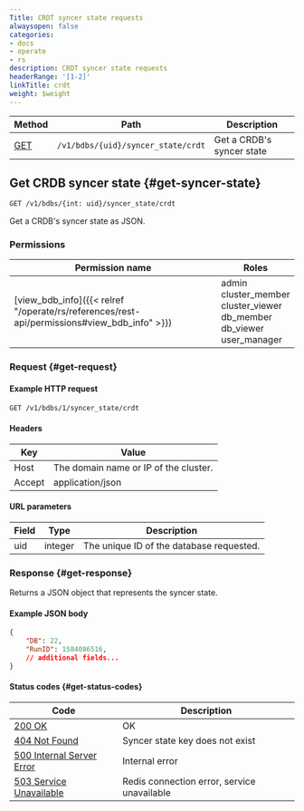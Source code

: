 ```yaml
---
Title: CRDT syncer state requests
alwaysopen: false
categories:
- docs
- operate
- rs
description: CRDT syncer state requests
headerRange: '[1-2]'
linkTitle: crdt
weight: $weight
---
```


| Method | Path | Description |
|--------|------|-------------|
| [GET](#get-syncer-state) | `/v1/bdbs/{uid}/syncer_state/crdt` |  Get a CRDB's syncer state |

## Get CRDB syncer state {#get-syncer-state}

```sh
GET /v1/bdbs/{int: uid}/syncer_state/crdt
```

Get a CRDB's syncer state as JSON.

### Permissions

| Permission name | Roles   |
|-----------------|---------|
| [view_bdb_info]({{< relref "/operate/rs/references/rest-api/permissions#view_bdb_info" >}}) |  admin<br />cluster_member<br />cluster_viewer<br />db_member<br />db_viewer<br />user_manager|

### Request {#get-request}

#### Example HTTP request

```sh
GET /v1/bdbs/1/syncer_state/crdt
```

#### Headers

| Key | Value |
|-----|-------|
| Host | The domain name or IP of the cluster. |
| Accept | application/json |

#### URL parameters

| Field | Type | Description |
|-------|------|-------------|
| uid | integer | The unique ID of the database requested. |

### Response {#get-response}

Returns a JSON object that represents the syncer state.

#### Example JSON body

```json
{
    "DB": 22,
    "RunID": 1584086516,
    // additional fields...
}
```

#### Status codes {#get-status-codes}

| Code | Description |
|------|-------------|
| [200 OK](http://www.w3.org/Protocols/rfc2616/rfc2616-sec10.html#sec10.2.1) | OK |
| [404 Not Found](https://www.w3.org/Protocols/rfc2616/rfc2616-sec10.html#sec10.4.5) | Syncer state key does not exist |
| [500 Internal Server Error](https://www.w3.org/Protocols/rfc2616/rfc2616-sec10.html#sec10.5.1) | Internal error |
| [503 Service Unavailable](https://www.w3.org/Protocols/rfc2616/rfc2616-sec10.html#sec10.5.4) | Redis connection error, service unavailable |
